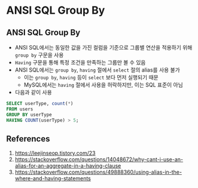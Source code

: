 # ANSI SQL Group By

## ANSI SQL Group By

- ANSI SQL에서는 동일한 값을 가진 컬럼을 기준으로 그룹별 연산을 적용하기 위해 `group by` 구문을 사용
- `Having` 구문을 통해 특정 조건을 만족하는 그룹만 볼 수 있음
- ANSI SQL에서는 `group by`, `having` 절에서 `select` 절의 alias를 사용 불가
  - 이는 `group by`, `having` 등이 `select` 보다 먼저 실행되기 때문
  - MySQL에서는 `having` 절에서 사용을 허락하지만, 이는 SQL 표준이 아님
- 다음과 같이 사용

```SQL
SELECT userType, count(*)
FROM users
GROUP BY userType
HAVING COUNT(userType) > 5;
```

## References

1. https://leejinseop.tistory.com/23
2. https://stackoverflow.com/questions/14048672/why-cant-i-use-an-alias-for-an-aggregate-in-a-having-clause
3. https://stackoverflow.com/questions/49888360/using-alias-in-the-where-and-having-statements
